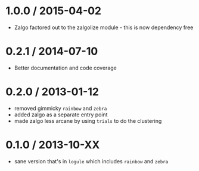 1.0.0 / 2015-04-02
==================
  * Zalgo factored out to the zalgolize module - this is now dependency free

0.2.1 / 2014-07-10
==================
  * Better documentation and code coverage

0.2.0 / 2013-01-12
==================
  * removed gimmicky `rainbow` and `zebra`
  * added zalgo as a separate entry point
  * made zalgo less arcane by using `trials` to do the clustering

0.1.0 / 2013-10-XX
==================
  * sane version that's in `logule` which includes `rainbow` and `zebra`

